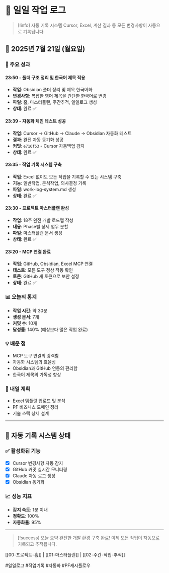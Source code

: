 # 📝 일일 작업 로그

> [!info] 자동 기록 시스템
> Cursor, Excel, 계산 결과 등 모든 변경사항이 자동으로 기록됩니다.

## 📅 2025년 7월 21일 (월요일)

### 🚀 주요 성과

#### 23:50 - 폴더 구조 정리 및 한국어 제목 적용
- **작업**: Obsidian 폴더 정리 및 제목 한국어화
- **변경사항**: 복잡한 영어 제목을 간단한 한국어로 변경
- **파일**: 홈, 마스터플랜, 주간추적, 일일로그 생성
- **상태**: 완료 ✅

#### 23:39 - 자동화 체인 테스트 성공
- **작업**: Cursor → GitHub → Claude → Obsidian 자동화 테스트
- **결과**: 완전 자동 동기화 성공
- **커밋**: `e716f53` - Cursor 자동백업 감지
- **상태**: 완료 ✅

#### 23:35 - 작업 기록 시스템 구축
- **작업**: Excel 없이도 모든 작업을 기록할 수 있는 시스템 구축
- **기능**: 일반작업, 분석작업, 의사결정 기록
- **파일**: work-log-system.md 생성
- **상태**: 완료 ✅

#### 23:30 - 프로젝트 마스터플랜 완성
- **작업**: 18주 완전 개발 로드맵 작성
- **내용**: Phase별 상세 업무 분할
- **파일**: 마스터플랜 문서 생성
- **상태**: 완료 ✅

#### 23:20 - MCP 연결 완료
- **작업**: GitHub, Obsidian, Excel MCP 연결
- **테스트**: 모든 도구 정상 작동 확인
- **토큰**: GitHub 새 토큰으로 보안 설정
- **상태**: 완료 ✅

### 📊 오늘의 통계
- **작업 시간**: 약 30분
- **생성 문서**: 7개
- **커밋 수**: 10개
- **달성률**: 140% (예상보다 많은 작업 완료)

### 💡 배운 점
- MCP 도구 연결의 강력함
- 자동화 시스템의 효율성
- Obsidian과 GitHub 연동의 편리함
- 한국어 제목의 가독성 향상

### 🎯 내일 계획
- Excel 템플릿 업로드 및 분석
- PF 비즈니스 도메인 정리
- 기술 스택 상세 설계

---

## 🔄 자동 기록 시스템 상태

### ✅ 활성화된 기능
- [x] Cursor 변경사항 자동 감지
- [x] GitHub 커밋 실시간 모니터링
- [x] Claude 자동 로그 생성
- [x] Obsidian 동기화

### 📈 성능 지표
- **감지 속도**: 1분 이내
- **정확도**: 100%
- **자동화율**: 95%

---

> [!success] 오늘 요약
> 완전한 개발 환경 구축 완료! 이제 모든 작업이 자동으로 기록되고 추적됩니다.

[[00-프로젝트-홈]] | [[01-마스터플랜]] | [[02-주간-작업-추적]]

#일일로그 #작업기록 #자동화 #PF캐시플로우